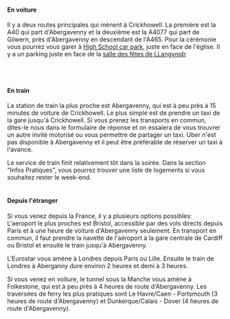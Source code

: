 <h4>En voiture</h4>
Il y a deux routes principales qui mènent à Crickhowell. La première est la A40 qui part d'Abergavenny et la deuxième est la A4077 qui part de Gilwern, près d'Abergavenny en descendant de l'A465.
Pour la cérémonie vous pourrez vous garer à <a href="https://goo.gl/maps/fyCu72SiyPQVkGt38" target="_blank">High School car park</a>, juste en face de l'église.
Il y a un parking juste en face de la <a href="https://goo.gl/maps/yNKXqo35Jp3dwGtZA" target="_blank">salle des fêtes de LLangynidr</a>.

<br><br>

<h4>En train</h4>
La station de train la plus proche est Abergavenny, qui est à peu près à 15 minutes de voiture de Crickhowell. Le plus simple est de prendre un taxi de la gare jusqu'à Crickhowell. Si vous prenez les transports en commun, dites-le nous dans le formulaire de réponse et on essaiera de vous trouvrer un autre invité motorisé ou vous permettre de partager un taxi. Uber n'est pas disponible à Abergavenny et il peut être préférable de réserver un taxi à l'avance.

Le service de train finit relativement tôt dans la soirée. Dans la section "Infos Pratiques", vous pourrez trouver une liste de logements si vous souhaitez rester le week-end.
<br><br>
<h4>Depuis l'étranger</h4>
Si vous venez depuis la France, il y a plusieurs options possibles:
<br>
L'aeroport le plus proches est Bristol, accessible par des vols directs depuis Paris et à une heure de voiture d'Abergavenny seulement. En transport en commun, il faut prendre la navette de l'aéroport à la gare centrale de Cardiff ou Bristol et ensuite le train jusqu'à Abergavenny. 

L'Eurostar vous amène à Londres depuis Paris ou Lille. Ensuite le train de Londres à Aberganny dure environ 2 heures et demi à 3 heures.

Si vous venez en voiture, le tunnel sous la Manche vous amène à Folkestone, qui est à peu près à 4 heures de route d'Abergavenny. Les traversées de ferry les plus pratiques sont Le Havre/Caen - Portsmouth (3 heures de route d'Abergavenny) et Dunkerque/Calais - Dover (4 heures de route d'Abergavenny).